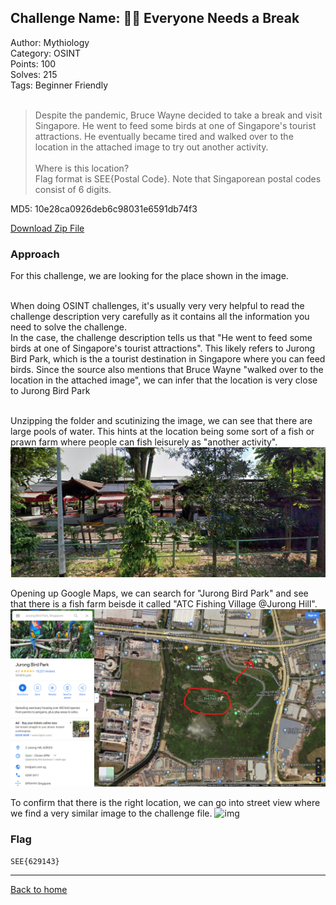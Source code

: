 ## Challenge Name: 🧑‍🎓 Everyone Needs a Break
Author: Mythiology  
Category: OSINT  
Points: 100  
Solves: 215  
Tags: Beginner Friendly  
<br>
>Despite the pandemic, Bruce Wayne decided to take a break and visit Singapore. He went to feed some birds at one of Singapore's tourist attractions. He eventually became tired and walked over to the location in the attached image to try out another activity.<br><br>
Where is this location?  
Flag format is SEE{Postal Code}. Note that Singaporean postal codes consist of 6 digits.

MD5: 10e28ca0926deb6c98031e6591db74f3

[Download Zip File](https://github.com/Team-Rainbow-Hash/seetf-2022-writeups/blob/main/osint/%F0%9F%A7%91%E2%80%8D%F0%9F%8E%93%20Everyone%20Needs%20a%20Break/files/osint_everyone_needs_a_break.zip "Zip File")

### Approach
For this challenge, we are looking for the place shown in the image.<br><br>

When doing OSINT challenges, it's usually very very helpful to read the challenge description very carefully as it contains all the information you need to solve the challenge.  
In the case, the challenge description tells us that "He went to feed some birds at one of Singapore's tourist attractions". This likely refers to Jurong Bird Park, which is the a tourist destination in Singapore where you can feed birds. Since the source also mentions that Bruce Wayne "walked over to the location in the attached image", we can infer that the location is very close to Jurong Bird Park<br><br>

Unzipping the folder and scutinizing the image, we can see that there are large pools of water. This hints at the location being some sort of a fish or prawn farm where people can fish leisurely as "another activity". 
![img](https://github.com/Team-Rainbow-Hash/seetf-2022-writeups/blob/main/osint/%F0%9F%A7%91%E2%80%8D%F0%9F%8E%93%20Everyone%20Needs%20a%20Break/files/challenge.png "Image")  

Opening up Google Maps, we can search for "Jurong Bird Park" and see that there is a fish farm beisde it called "ATC Fishing Village @Jurong Hill". 
![img](https://github.com/Team-Rainbow-Hash/seetf-2022-writeups/blob/main/osint/%F0%9F%A7%91%E2%80%8D%F0%9F%8E%93%20Everyone%20Needs%20a%20Break/files/Gogle%20Maps.png "Image")  

To confirm that there is the right location, we can go into street view where we find a very similar image to the challenge file.
![img](https://github.com/Team-Rainbow-Hash/seetf-2022-writeups/blob/main/osint/%F0%9F%A7%91%E2%80%8D%F0%9F%8E%93%20Everyone%20Needs%20a%20Break/files/Street%20View.png "Image")  

### Flag
`SEE{629143}`

---
[Back to home](https://github.com/Team-Rainbow-Hash/seetf-2022-writeups)